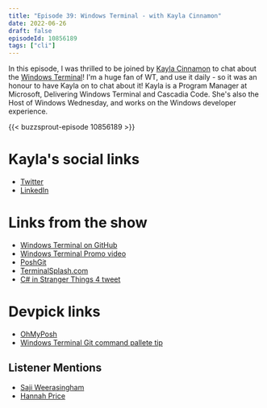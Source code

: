 ```yaml
---
title: "Episode 39: Windows Terminal - with Kayla Cinnamon"
date: 2022-06-26
draft: false
episodeId: 10856189
tags: ["cli"]
---
```


In this episode, I was thrilled to be joined by [Kayla Cinnamon](https://twitter.com/cinnamon_msft) to chat about the [Windows Terminal](https://github.com/microsoft/terminal)! I'm a huge fan of WT, and use it daily - so it was an honour to have Kayla on to chat about it! Kayla is a Program Manager at Microsoft, Delivering Windows Terminal and Cascadia Code. She's also the Host of Windows Wednesday, and works on the Windows developer experience.

{{< buzzsprout-episode 10856189 >}}

# Kayla's social links

* [Twitter](https://twitter.com/cinnamon_msft)
* [LinkedIn](https://www.linkedin.com/in/kaylacinnamon/)

# Links from the show

* [Windows Terminal on GitHub](https://github.com/microsoft/terminal)
* [Windows Terminal Promo video](https://www.youtube.com/watch?v=8gw0rXPMMPE)
* [PoshGit](https://github.com/dahlbyk/posh-git)
* [TerminalSplash.com](https://terminalsplash.com/)
* [C# in Stranger Things 4 tweet](https://twitter.com/scalablecory/status/1531350448535269377)

# Devpick links

* [OhMyPosh](https://ohmyposh.dev/)
* [Windows Terminal Git command pallete tip](https://twitter.com/cinnamon_msft/status/1516507180299657223)

## Listener Mentions

* [Saji Weerasingham](https://twitter.com/sajilicous/status/1534842975028924416)
* [Hannah Price](https://twitter.com/Handalf1994/status/1535150275186544640)
